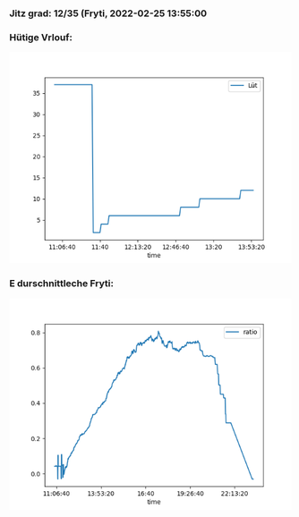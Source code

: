 ### Jitz grad: 12/35 (Fryti, 2022-02-25 13:55:00

### Hütige Vrlouf:
![Graph](Today.png)

### E durschnittleche Fryti:
![Graph](Fryti.png)